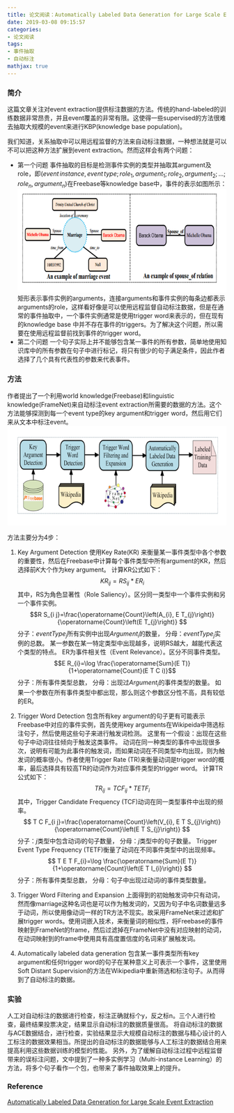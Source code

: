 ```yaml
---
title: 论文阅读：Automatically Labeled Data Generation for Large Scale Event Extraction
date: 2019-03-08 09:15:57
categories:
- 论文阅读
tags:
- 事件抽取
- 自动标注
mathjax: true
---
```

### 简介
这篇文章关注对event extraction提供标注数据的方法。传统的hand-labeled的训练数据非常昂贵，并且event覆盖的非常有限。这使得一些supervised的方法很难去抽取大规模的event来进行KBP(knowledge base population)。

我们知道，关系抽取中可以用远程监督的方法来自动标注数据，一种想法就是可以不可以把这种方法扩展到event extraction。然而这样会有两个问题：
- 第一个问题
事件抽取的目标是检测事件实例的类型并抽取其argument及role，即$(event  \, instance, event \, type;
role_1, argument_1; role_2, argument_2; ...; role_n,
argument_n)$在Freebase等knowledge base中，事件的表示如图所示：
![](论文阅读-Automatically-Labeled-Data-Generation-for-Large-Scale-Event-Extraction/example-of-ee.png )
矩形表示事件实例的arguments，连接arguments和事件实例的每条边都表示arguments的role，这样看好像是可以使用远程监督自动标注数据，但是在通常的事件抽取中，一个事件实例通常是使用trigger word来表示的，但在现有的knowledge base 中并不存在事件的triggers。为了解决这个问题，所以需要在使用远程监督前找到事件的trigger word。
- 第二个问题
一个句子实际上并不能够包含某一事件的所有参数，简单地使用知识库中的所有参数在句子中进行标记，将只有很少的句子满足条件，因此作者选择了几个具有代表性的参数来代表事件。

### 方法
作者提出了一个利用world knowledge(Freebase)和linguistic knowledge(FrameNet)来自动标注event extraction所需要的数据的方法。这个方法能够探测到每一个event type的key argument和trigger word，然后用它们来从文本中标注event。
![](论文阅读-Automatically-Labeled-Data-Generation-for-Large-Scale-Event-Extraction/method.png )

方法主要分为4步：
1. Key Argument Detection
使用Key Rate(KR) 来衡量某一事件类型中各个参数的重要性，然后在Freebase中计算每个事件类型中所有argument的KR，然后选择前$K$大个作为key argument。
计算KR公式如下：
$$ K R_{i j}=R S_{i j} * E R_{i} $$
其中，RS为角色显著性（Role Saliency）。区分同一类型中一个事件实例和另一个事件实例。
$$R S_{i j}=\frac{\operatorname{Count}\left(A_{i}, E T_{j}\right)}{\operatorname{Count}\left(E T_{j}\right)} $$
分子：$eventType_j$所有实例中出现$Argument_i$的数量，
分母：$eventType_j$实例的总数。
某一参数在某一特定类型中出现越多，说明RS越大，越能代表这个类型的特点。
ER为事件相关性（Event Relevance）。区分不同事件类型。
$$E R_{i}=\log \frac{\operatorname{Sum}(E T)}{1+\operatorname{Count}(E T C i)}$$
分子：所有事件类型总数，
分母：出现过$Argument_i$的事件类型的数量。
如果一个参数在所有事件类型中都出现，那么则这个参数区分性不高，具有较低的ER。

2. Trigger Word Detection
包含所有key argument的句子更有可能表示Freebase中对应的事件实例，首先使用key arguments在Wikipeida中筛选标注句子，然后使用这些句子来进行触发词检测。
这里有一个假设：出现在这些句子中动词往往倾向于触发这类事件。
动词在同一种类型的事件中出现很多次，说明有可能为此事件的触发词，而如果动词在不同类型中均出现，则为触发词的概率很小。作者使用Trigger Rate (TR)来衡量动词是trigger word的概率，最后选择具有较高TR的动词作为对应事件类型的trigger word。
计算TR公式如下：
$$ 
T R_{i j}=T C F_{i j} * T E T F_{i}
$$
其中，Trigger Candidate Frequency (TCF)动词在同一类型事件中出现的频率。
$$ 
T C F_{i j}=\frac{\operatorname{Count}\left(V_{i}, E T S_{j}\right)}{\operatorname{Count}\left(E T S_{j}\right)}
 $$
 分子：$j$类型中包含动词$i$的句子数量，
分母：$j$类型中的句子数量。
Trigger Event Type Frequency (TETF)衡量了动词在不同事件类型中的出现频率。
$$ 
T E T F_{i}=\log \frac{\operatorname{Sum}(E T)}{1+\operatorname{Count}\left(E T I_{i}\right)}
 $$
分子：所有事件类型总数，
分母：句子中出现过动词$i$的事件类型数量。

3. Trigger Word Filtering and Expansion
上面得到的初始触发词中只有动词，然而像marriage这种名词也是可以作为触发词的，又因为句子中名词数量远多于动词，所以使用像动词一样的TR方法不现实。故采用FrameNet来过滤和扩展trigger words。使用词嵌入技术，来衡量词的相似性，将Freebase的事件映射到FrameNet的frame，然后过滤掉在FrameNet中没有对应映射的动词，在动词映射到的frame中使用具有高度置信度的名词来扩展触发词。

4. Automatically labeled data generation
包含某一事件类型所有key argument和任何trigger word的句子在某种意义上可表示一个事件，这里使用Soft Distant Supervision的方法在Wikipedia中重新筛选和标注句子。从而得到了自动标注的数据。

### 实验
人工对自动标注的数据进行检查，标注正确就标个y，反之标n。三个人进行检查，最终结果投票决定，结果显示自动标注的数据质量很高。
将自动标注的数据与ACE数据结合，进行检查，实验结果显示大规模自动标注的数据与精心设计的人工标注的数据效果相当。所提出的自动标注的数据能够与人工标注的数据结合用来提高利用这些数据训练的模型的性能。
另外，为了缓解自动标注过程中远程监督带来的误标注问题，文中提到了一种多实例学习（Multi-instance Learning）的方法，将多个句子看作一个包，也带来了事件抽取效果上的提升。

### Reference
[Automatically Labeled Data Generation for Large Scale Event Extraction](http://www.aclweb.org/anthology/P/P17/P17-1038.pdf)